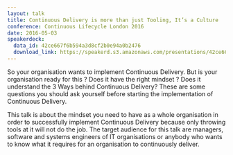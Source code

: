 ```yaml
---
layout: talk
title: Continuous Delivery is more than just Tooling, It’s a Culture
conference: Continuous Lifecycle London 2016
date: 2016-05-03
speakerdeck:
  data_id: 42ce667f6b594a3d8cf2b0e94a0b2476
  download_link: https://speakerd.s3.amazonaws.com/presentations/42ce667f6b594a3d8cf2b0e94a0b2476/Continuous_Lifecycle_London_2016_-_Continuous_Delivery_is_more_than_just_Tooling__It_s_a_Culture_v2.pdf
---
```

So your organisation wants to implement Continuous Delivery. But is your organisation ready for this ? Does it have the right mindset ? Does it understand the 3 Ways behind Continuous Delivery? These are some questions you should ask yourself before starting the implementation of Continuous Delivery.

This talk is about the mindset you need to have as a whole organisation in order to successfully implement Continuous Delivery because only throwing tools at it will not do the job. The target audience for this talk are managers, software and systems engineers of IT organisations or anybody who wants to know what it requires for an organisation to continuously deliver.
